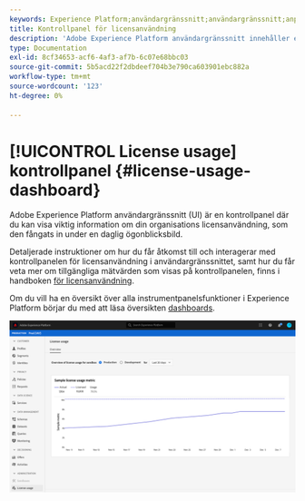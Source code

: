 ```yaml
---
keywords: Experience Platform;användargränssnitt;användargränssnitt;anpassning;kontrollpanel för licensanvändning;kontrollpanel;licensanvändning;berättigande;förbrukning
title: Kontrollpanel för licensanvändning
description: 'Adobe Experience Platform användargränssnitt innehåller en kontrollpanel där du kan visa viktig information om din organisations licensanvändning. '
type: Documentation
exl-id: 8cf34653-acf6-4af3-af7b-6c07e68bbc03
source-git-commit: 5b5acd22f2dbdeef704b3e790ca603901ebc882a
workflow-type: tm+mt
source-wordcount: '123'
ht-degree: 0%

---
```


# [!UICONTROL License usage] kontrollpanel  {#license-usage-dashboard}

Adobe Experience Platform användargränssnitt (UI) är en kontrollpanel där du kan visa viktig information om din organisations licensanvändning, som den fångats in under en daglig ögonblicksbild.

Detaljerade instruktioner om hur du får åtkomst till och interagerar med kontrollpanelen för licensanvändning i användargränssnittet, samt hur du får veta mer om tillgängliga mätvärden som visas på kontrollpanelen, finns i handboken [för licensanvändning](../dashboards/guides/license-usage.md).

Om du vill ha en översikt över alla instrumentpanelsfunktioner i Experience Platform börjar du med att läsa översikten [dashboards](../dashboards/home.md).

![](../dashboards/images/license-usage/dashboard-overview.png)
